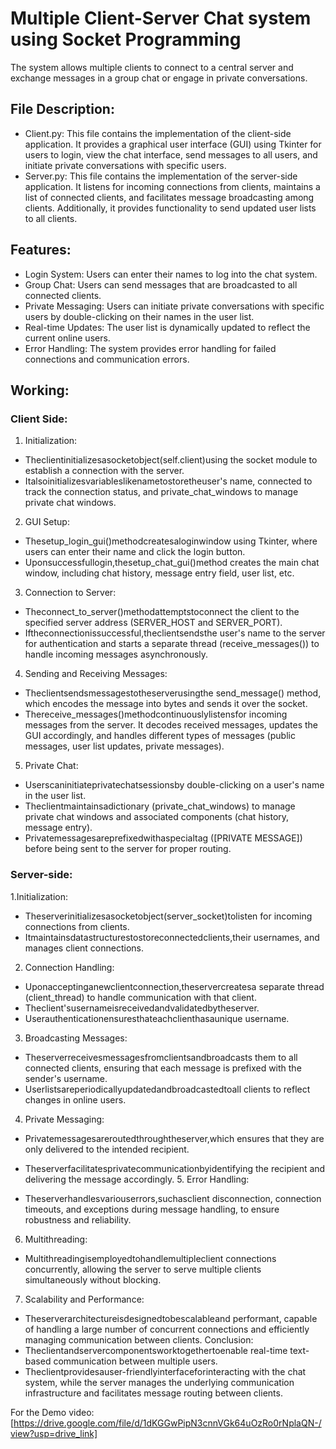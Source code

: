 # Multiple Client-Server Chat system using Socket Programming

The system allows multiple clients to connect to a central server and exchange messages in a group chat or engage in private conversations.

## File Description:

* Client.py: This file contains the implementation of the client-side application. It provides a graphical user interface (GUI) using Tkinter for users to login, view the chat interface, send messages to all users, and initiate private conversations with specific users.
* Server.py: This file contains the implementation of the server-side application. It listens for incoming connections from clients, maintains a list of connected clients, and facilitates message broadcasting among clients. Additionally, it provides functionality to send updated user lists to all clients.

## Features:

- Login System: Users can enter their names to log into the
chat system.
- Group Chat: Users can send messages that are broadcasted
to all connected clients.  
- Private Messaging: Users can initiate private conversations with specific users by double-clicking on their names in the user list.
- Real-time Updates: The user list is dynamically updated to reflect the current online users.
- Error Handling: The system provides error handling for failed connections and communication errors.

## Working:

### Client Side:
1. Initialization:
- Theclientinitializesasocketobject(self.client)using
the socket module to establish a connection with the
server.
- Italsoinitializesvariableslikenametostoretheuser's
name, connected to track the connection status, and private_chat_windows to manage private chat windows.
2. GUI Setup:
- Thesetup_login_gui()methodcreatesaloginwindow
using Tkinter, where users can enter their name and
click the login button.
- Uponsuccessfullogin,thesetup_chat_gui()method
creates the main chat window, including chat history, message entry field, user list, etc.
3. Connection to Server:
 
- Theconnect_to_server()methodattemptstoconnect the client to the specified server address (SERVER_HOST and SERVER_PORT).
- Iftheconnectionissuccessful,theclientsendsthe user's name to the server for authentication and starts a separate thread (receive_messages()) to handle incoming messages asynchronously.
4. Sending and Receiving Messages:
- Theclientsendsmessagestotheserverusingthe
send_message() method, which encodes the message
into bytes and sends it over the socket.
- Thereceive_messages()methodcontinuouslylistensfor
incoming messages from the server. It decodes received messages, updates the GUI accordingly, and handles different types of messages (public messages, user list updates, private messages).
5. Private Chat:
- Userscaninitiateprivatechatsessionsby
double-clicking on a user's name in the user list.
- Theclientmaintainsadictionary
(private_chat_windows) to manage private chat windows and associated components (chat history, message entry).
- Privatemessagesareprefixedwithaspecialtag ([PRIVATE MESSAGE]) before being sent to the server for proper routing.

### Server-side:

1.Initialization:
- Theserverinitializesasocketobject(server_socket)tolisten
for incoming connections from clients.
- Itmaintainsdatastructurestostoreconnectedclients,their
usernames, and manages client connections.
2. Connection Handling:
- Uponacceptinganewclientconnection,theservercreatesa
separate thread (client_thread) to handle communication
with that client.
- Theclient'susernameisreceivedandvalidatedbytheserver.
- Userauthenticationensuresthateachclienthasaunique
username.
3. Broadcasting Messages:
- Theserverreceivesmessagesfromclientsandbroadcasts
them to all connected clients, ensuring that each message is
prefixed with the sender's username.
- Userlistsareperiodicallyupdatedandbroadcastedtoall
clients to reflect changes in online users.
4. Private Messaging:
- Privatemessagesareroutedthroughtheserver,which
ensures that they are only delivered to the intended recipient.
- Theserverfacilitatesprivatecommunicationbyidentifying
the recipient and delivering the message accordingly. 5. Error Handling:

- Theserverhandlesvariouserrors,suchasclient disconnection, connection timeouts, and exceptions during message handling, to ensure robustness and reliability.
6. Multithreading:
- Multithreadingisemployedtohandlemultipleclient
connections concurrently, allowing the server to serve multiple clients simultaneously without blocking.
7. Scalability and Performance:
- Theserverarchitectureisdesignedtobescalableand
performant, capable of handling a large number of concurrent connections and efficiently managing communication between clients.
Conclusion:
- Theclientandservercomponentsworktogethertoenable real-time text-based communication between multiple users.
- Theclientprovidesauser-friendlyinterfaceforinteracting with the chat system, while the server manages the underlying communication infrastructure and facilitates message routing between clients.



For the Demo video: [https://drive.google.com/file/d/1dKGGwPipN3cnnVGk64uOzRo0rNplaQN-/view?usp=drive_link]
